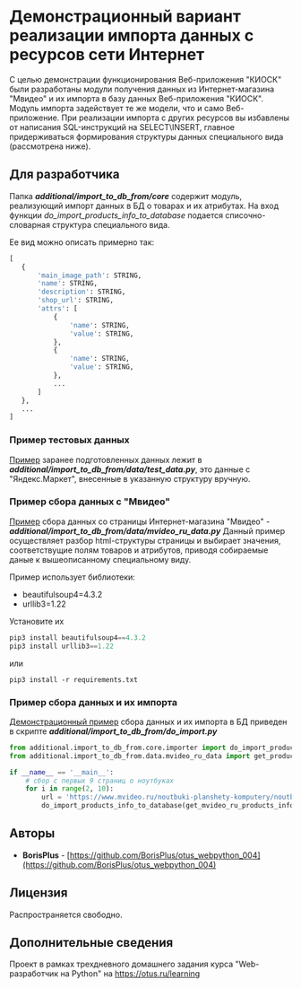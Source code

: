 # Демонстрационный вариант реализации импорта данных с ресурсов сети Интернет

С целью демонстрации функционирования Веб-приложения "КИОСК" были разработаны модули получения данных
из Интернет-магазина "Мвидео" и их импорта в базу данных Веб-приложения "КИОСК". 
Модуль импорта задействует те же модели, что и само Веб-приложение. При реализации импорта с других 
ресурсов вы избавлены от написания SQL-инструкций на SELECT\INSERT, главное придерживаться 
формирования структуры данных специального вида (рассмотрена ниже).


## Для разработчика

Папка **_additional/import_to_db_from/core_** содержит модуль, реализующий импорт данных
 в БД о товарах и их атрибутах. На вход функции _do_import_products_info_to_database_ 
 подается списочно-словарная структура специального вида.
 
 Ее вид можно описать примерно так:
 ```python
[
    {
        'main_image_path': STRING,
        'name': STRING,
        'description': STRING,
        'shop_url': STRING,
        'attrs': [
            {
                'name': STRING,
                'value': STRING,
            },
            {
                'name': STRING,
                'value': STRING,
            },
            ...
        ]
    },
    ...
]
```
### Пример тестовых данных

[Пример](https://github.com/BorisPlus/otus_webpython_004/tree/master/additional/import_to_db_from/data/test_data.py) 
заранее подготовленных данных лежит в **_additional/import_to_db_from/data/test_data.py_**, 
это данные с "Яндекс.Маркет", внесенные в указанную структуру вручную.

### Пример сбора данных с "Мвидео"

[Пример](https://github.com/BorisPlus/otus_webpython_004/tree/master/additional/import_to_db_from/data/mvideo_ru_data.py) 
сбора данных со страницы Интернет-магазина "Мвидео" - **_additional/import_to_db_from/data/mvideo_ru_data.py_**
Данный пример осуществляет разбор html-структуры страницы и выбирает значения, соответствущие полям 
товаров и атрибутов, приводя собираемые даные к вышеописанному специальному виду.

Пример использует библиотеки:
* beautifulsoup4=4.3.2
* urllib3=1.22

Установите их

```python
pip3 install beautifulsoup4==4.3.2
pip3 install urllib3==1.22
```

или

```
pip3 install -r requirements.txt
```
### Пример сбора данных и их импорта

[Демонстрационный пример](https://github.com/BorisPlus/otus_webpython_004/tree/master/additional/import_to_db_from/do_import.py) 
 сбора данных и их импорта в БД приведен в скрипте **_additional/import_to_db_from/do_import.py_**

```python
from additional.import_to_db_from.core.importer import do_import_products_info_to_database
from additional.import_to_db_from.data.mvideo_ru_data import get_products_info as get_mvideo_ru_products_info

if __name__ == '__main__':
    # сбор с первых 9 страниц о ноутбуках
    for i in range(2, 10):
        url = 'https://www.mvideo.ru/noutbuki-planshety-komputery/noutbuki-118/f/page=%s' % i
        do_import_products_info_to_database(get_mvideo_ru_products_info(url))
```

## Авторы

* **BorisPlus** - [https://github.com/BorisPlus/otus_webpython_004](https://github.com/BorisPlus/otus_webpython_004)

## Лицензия

Распространяется свободно.

## Дополнительные сведения

Проект в рамках трехдневного домашнего задания курса "Web-разработчик на Python" на https://otus.ru/learning
